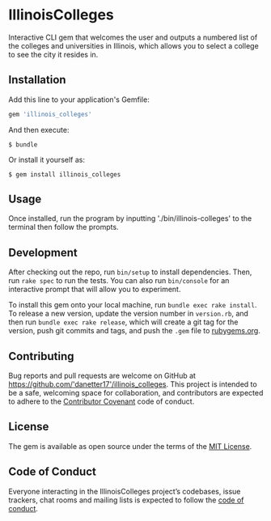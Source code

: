# IllinoisColleges

Interactive CLI gem that welcomes the user and outputs a numbered list of the colleges and universities in Illinois, which allows you to select a college to see the city it resides in.

## Installation

Add this line to your application's Gemfile:

```ruby
gem 'illinois_colleges'
```

And then execute:

    $ bundle

Or install it yourself as:

    $ gem install illinois_colleges

## Usage

Once installed, run the program by inputting './bin/illinois-colleges' to the terminal then follow the prompts.

## Development

After checking out the repo, run `bin/setup` to install dependencies. Then, run `rake spec` to run the tests. You can also run `bin/console` for an interactive prompt that will allow you to experiment.

To install this gem onto your local machine, run `bundle exec rake install`. To release a new version, update the version number in `version.rb`, and then run `bundle exec rake release`, which will create a git tag for the version, push git commits and tags, and push the `.gem` file to [rubygems.org](https://rubygems.org).

## Contributing

Bug reports and pull requests are welcome on GitHub at https://github.com/'danetter17'/illinois_colleges. This project is intended to be a safe, welcoming space for collaboration, and contributors are expected to adhere to the [Contributor Covenant](http://contributor-covenant.org) code of conduct.

## License

The gem is available as open source under the terms of the [MIT License](https://opensource.org/licenses/MIT).

## Code of Conduct

Everyone interacting in the IllinoisColleges project’s codebases, issue trackers, chat rooms and mailing lists is expected to follow the [code of conduct](https://github.com/'danetter17'/illinois_colleges/blob/master/CODE_OF_CONDUCT.md).
